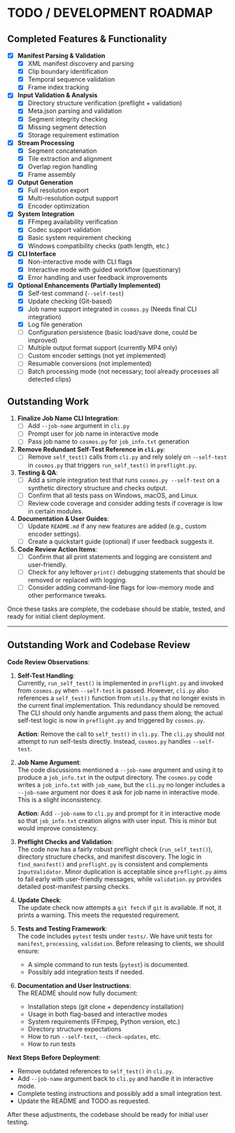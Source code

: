 # TODO / DEVELOPMENT ROADMAP

## Completed Features & Functionality

- [x] **Manifest Parsing & Validation**  
  - [x] XML manifest discovery and parsing  
  - [x] Clip boundary identification  
  - [x] Temporal sequence validation  
  - [x] Frame index tracking

- [x] **Input Validation & Analysis**  
  - [x] Directory structure verification (preflight + validation)  
  - [x] Meta.json parsing and validation  
  - [x] Segment integrity checking  
  - [x] Missing segment detection  
  - [x] Storage requirement estimation

- [x] **Stream Processing**  
  - [x] Segment concatenation  
  - [x] Tile extraction and alignment  
  - [x] Overlap region handling  
  - [x] Frame assembly

- [x] **Output Generation**  
  - [x] Full resolution export  
  - [x] Multi-resolution output support  
  - [x] Encoder optimization

- [x] **System Integration**  
  - [x] FFmpeg availability verification  
  - [x] Codec support validation  
  - [x] Basic system requirement checking  
  - [x] Windows compatibility checks (path length, etc.)

- [x] **CLI Interface**  
  - [x] Non-interactive mode with CLI flags  
  - [x] Interactive mode with guided workflow (questionary)  
  - [x] Error handling and user feedback improvements

- [x] **Optional Enhancements (Partially Implemented)**  
  - [x] Self-test command (`--self-test`)  
  - [x] Update checking (Git-based)  
  - [x] Job name support integrated in `cosmos.py` (Needs final CLI integration)  
  - [x] Log file generation  
  - [ ] Configuration persistence (basic load/save done, could be improved)  
  - [ ] Multiple output format support (currently MP4 only)  
  - [ ] Custom encoder settings (not yet implemented)  
  - [ ] Resumable conversions (not implemented)  
  - [ ] Batch processing mode (not necessary; tool already processes all detected clips)

## Outstanding Work

1. **Finalize Job Name CLI Integration**:
   - [ ] Add `--job-name` argument in `cli.py`
   - [ ] Prompt user for job name in interactive mode
   - [ ] Pass job name to `cosmos.py` for `job_info.txt` generation

2. **Remove Redundant Self-Test Reference in `cli.py`**:
   - [ ] Remove `self_test()` calls from `cli.py` and rely solely on `--self-test` in `cosmos.py` that triggers `run_self_test()` in `preflight.py`.

3. **Testing & QA**:
   - [ ] Add a simple integration test that runs `cosmos.py --self-test` on a synthetic directory structure and checks output.
   - [ ] Confirm that all tests pass on Windows, macOS, and Linux.
   - [ ] Review code coverage and consider adding tests if coverage is low in certain modules.

4. **Documentation & User Guides**:
   - [ ] Update `README.md` if any new features are added (e.g., custom encoder settings).
   - [ ] Create a quickstart guide (optional) if user feedback suggests it.

5. **Code Review Action Items**:
   - [ ] Confirm that all print statements and logging are consistent and user-friendly.
   - [ ] Check for any leftover `print()` debugging statements that should be removed or replaced with logging.
   - [ ] Consider adding command-line flags for low-memory mode and other performance tweaks.

Once these tasks are complete, the codebase should be stable, tested, and ready for initial client deployment.

---

## Outstanding Work and Codebase Review

**Code Review Observations**:

1. **Self-Test Handling**:  
   Currently, `run_self_test()` is implemented in `preflight.py` and invoked from `cosmos.py` when `--self-test` is passed. However, `cli.py` also references a `self_test()` function from `utils.py` that no longer exists in the current final implementation. This redundancy should be removed. The CLI should only handle arguments and pass them along; the actual self-test logic is now in `preflight.py` and triggered by `cosmos.py`.
   
   **Action**: Remove the call to `self_test()` in `cli.py`. The `cli.py` should not attempt to run self-tests directly. Instead, `cosmos.py` handles `--self-test`.

2. **Job Name Argument**:  
   The code discussions mentioned a `--job-name` argument and using it to produce a `job_info.txt` in the output directory. The `cosmos.py` code writes a `job_info.txt` with `job_name`, but the `cli.py` no longer includes a `--job-name` argument nor does it ask for job name in interactive mode. This is a slight inconsistency.

   **Action**: Add `--job-name` to `cli.py` and prompt for it in interactive mode so that `job_info.txt` creation aligns with user input. This is minor but would improve consistency.

3. **Preflight Checks and Validation**:  
   The code now has a fairly robust preflight check (`run_self_test()`), directory structure checks, and manifest discovery. The logic in `find_manifest()` and `preflight.py` is consistent and complements `InputValidator`. Minor duplication is acceptable since `preflight.py` aims to fail early with user-friendly messages, while `validation.py` provides detailed post-manifest parsing checks.

4. **Update Check**:  
   The update check now attempts a `git fetch` if `git` is available. If not, it prints a warning. This meets the requested requirement.

5. **Tests and Testing Framework**:  
   The code includes `pytest` tests under `tests/`. We have unit tests for `manifest`, `processing`, `validation`. Before releasing to clients, we should ensure:
   - A simple command to run tests (`pytest`) is documented.
   - Possibly add integration tests if needed.

6. **Documentation and User Instructions**:  
   The README should now fully document:
   - Installation steps (git clone + dependency installation)
   - Usage in both flag-based and interactive modes
   - System requirements (FFmpeg, Python version, etc.)
   - Directory structure expectations
   - How to run `--self-test`, `--check-updates`, etc.
   - How to run tests

**Next Steps Before Deployment**:

- Remove outdated references to `self_test()` in `cli.py`.
- Add `--job-name` argument back to `cli.py` and handle it in interactive mode.
- Complete testing instructions and possibly add a small integration test.
- Update the README and TODO as requested.

After these adjustments, the codebase should be ready for initial user testing.